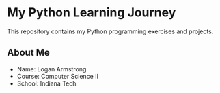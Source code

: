 # My Python Learning Journey
This repository contains my Python programming
exercises and projects.
## About Me
- Name: Logan Armstrong
- Course: Computer Science II
- School: Indiana Tech
